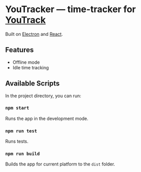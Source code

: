 # YouTracker — time-tracker for [YouTrack](https://www.jetbrains.com/youtrack)

Built on [Electron](https://electronjs.org) and [React](https://reactjs.org).


## Features

- Offline mode
- Idle time tracking


## Available Scripts

In the project directory, you can run:

### `npm start`

Runs the app in the development mode.

### `npm run test`

Runs tests.

### `npm run build`

Builds the app for current platform to the `dist` folder.
